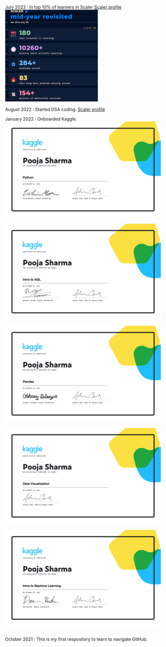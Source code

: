 July 2023 : In top 10% of learners in Scaler [Scaler profile](https://www.scaler.com/academy/profile)   &nbsp; 
![Alt text](KaggleCertis/scaler.png?raw=true)&nbsp; 


August 2022 : Started DSA coding. [Scaler profile](https://www.scaler.com/academy/profile)


January 2022 : Onboarded Kaggle.
![Alt text](KaggleCertis/Python.png?raw=true)&nbsp; 
![Alt text](KaggleCertis/SQL.png?raw=true)&nbsp;
![Alt text](KaggleCertis/Pandas.png?raw=true)&nbsp;
![Alt text](KaggleCertis/DV.png?raw=true)&nbsp;
![Alt text](KaggleCertis/ML.png?raw=true)&nbsp;

October 2021 : This is my first respository to learn to navigate GitHub.





